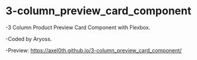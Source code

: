 # 3-column_preview_card_component

-3 Column Product Preview Card Component with Flexbox.

-Coded by Aryoss.

-Preview: https://axel0th.github.io/3-column_preview_card_component/

